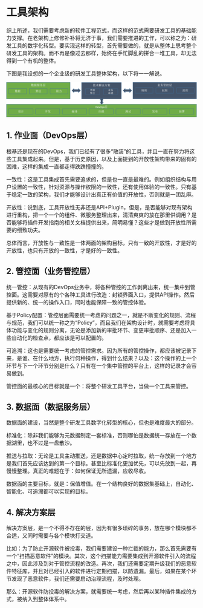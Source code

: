 # 工具架构

综上所述，我们需要考虑新的软件工程范式，而这样的范式需要研发工具的基础能力支撑。在老架构上修修补补将无济于事，我们需要推进的工作，可以称之为：研发工具的数字化转型。要实现这样的转型，首先需要做的，就是从整体上思考整个研发工具的架构。而不再是像过去那样，始终在手忙脚乱的拼合一堆工具，却无法得到一个有机的整体。

下图是我设想的一个企业级的研发工具整体架构，以下将一一解说。

![](./img/architecture.png)

## 1. 作业面（DevOps层）

根基还是现在的DevOps，我们已经有了很多“散装”的工具，并且一直在努力将这些工具集成起来。但是，基于历史原因，以及上面提到的开放性架构带来的固有的困难，这样的集成一直都走得跌跌撞撞的。

一致性：这是工具集成首先需要追求的，但是也一直是最难的。例如组织结构与用户设置的一致性，针对资源与操作权限的一致性，还有使用体验的一致性。只有基于稳定一致的架构，我们才能够设计出真正有价值的开放性，否则就是一团乱麻。

开放性：说到底，工具开放性无非还是API+Plugin，但是，是否能够对现有架构进行重构，把一个一个的组件、微服务整理出来，清清爽爽的放在那里供调用？是否能够将插件开发指南的相关文档提供出来，简明易懂？这些才是做到开放性所需要的细致功夫。

总体而言，开放性与一致性是一体两面的架构目标，只有一致的开放性，才是好的开放性，也只有开放的一致性，才是好的一致性。

## 2. 管控面（业务管控层）

统一管控：从现有的DevOps业务中，将各种管控的工作剥离出来，统一集中到管控面。这需要对原有的个各种工具进行改造：封锁界面入口，提供API操作。然后提供新的、统一的操作入口，同时也能保障一致的管控体验。

基于Policy配置：管控层面需要统一考虑的问题之一，就是不断变化的规则、流程与规范，我们可以统一称之为“Policy”，而且我们在架构设计时，就需要考虑将具体功能与变化的规则分离，无论是添加新的审批环节、变更审批顺序、还是加入一些自动化的检查点，都应该是可以配置的。

可追溯：这也是需要统一考虑的管控需求。因为所有的管控操作，都应该被记录下来，是谁、在什么地方，执行何种操作，得到什么结果？以及：这个操作的上一个环节与下一个环节分别是什么？只有在一个集中管控的平台上，这样的记录才会容易做到。

管控面的最核心的目标就是一个：将整个研发工具平台，当做一个工具来管控。

## 3. 数据面（数据服务层）

数据面的建设，当然是整个研发工具数字化转型的核心，但也是难度最大的部分。

标准化：除非我们能够为元数据制定一套标准，否则哪怕是数据统一存放在一个数据湖里，也不过是一盘散沙。

推送与拉取：无论是工具主动推送，还是数据中心定时拉取，统一存放到一个地方是我们首先应该达到的第一个目标。甚至比标准化更加优先，可以先放到一起，再慢慢整理。真正的难题在于：如何保证无所遗漏，应收尽收。

数据面的主要目标，就是：保值增值。在一个结构良好的数据集基础上，自动化、智能化、可追溯都可以实现的目标。

## 4. 解决方案层

解决方案层，是一个不得不存在的层，因为有很多琐碎的事务，放在哪个模块都不合适，又同时需要与各个模块打交道。

比如：为了防止开源软件被投毒，我们需要建设一种拦截的能力，那么首先需要有一个“扫描恶意软件”的模块。其次，这个扫描能力需要集成到开源软件引入的流程之中，因此涉及到对于管控流程的改造。再次，我们还需要定期升级我们的恶意软件特征库，并且对已经引入的软件进行定期扫描，以防遗漏。最后，如果在某个环节发现了恶意软件，我们还需要启动治理流程，及时处理。

那么：开源软件防投毒的解决方案，就需要统一考虑，然后再以某种插件集成的方式，被纳入到整体体系中。